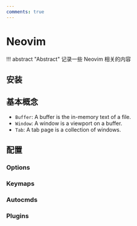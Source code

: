 ```yaml
---
comments: true
---
```


# Neovim

!!! abstract "Abstract"
    记录一些 Neovim 相关的内容

## 安装

## 基本概念

- `Buffer`: A buffer is the in-memory text of a file.
- `Window`: A window is a viewport on a buffer.
- `Tab`: A tab page is a collection of windows.

## 配置

### Options

### Keymaps

### Autocmds

### Plugins
